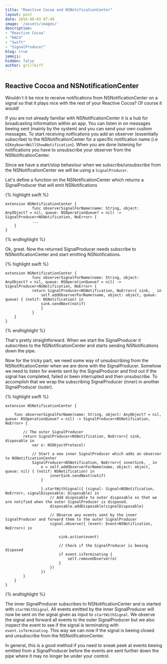 ```yaml
---
title: "Reactive Cocoa and NSNotificationCenter"
layout: post
date: 2016-08-03 07:49
image: '/assets/images/'
description:
- "Reactive Cocoa"
- "RAC4"
- "Swift"
- "SignalProducer"
blog: true
jemoji:
hidden: false
author: grillbiff
---
```


## Reactive Cocoa and NSNotificationCenter

Wouldn´t it be nice to receive notifications from NSNotificationCenter on a signal so that it plays nice with the rest of your Reactive Cocoa? Of course it would!

If you are not already familiar with NSNotificationCenter it is a hub for broadcasting information within an app. You can listen in on messages beeing sent (mainly by the system) and you can send your own custom messages. To start receiving notfications you add an observer (essentially subscribe) to the NSNotificationCenter for a specific notification name (i.e `UIKeyboardWillShowNotification`). When you are done listening for notifications you have to unsubscribe your observer from the NSNotificationCenter.

Since we have a start/stop behaviour when we subscribe/unsubscribe from the NSNotificationCenter we will be using a `SignalProducer`.

Let's define a function on the NSNotificationCenter which returns a SignalProducer that will emit NSNotifications

{% highlight swift %}

	extension NSNotificationCenter {
		        func observerSignalForName(name: String, object: AnyObject? = nil, queue: NSOperationQueue? = nil) -> SignalProducer<NSNotification, NoError> {
		        ...
		}
	}

{% endhighlight %}

Ok, great. Now the returned SignalProducer needs subscribe to NSNotificationCenter and start emitting NSNotifications.

{% highlight swift %}

	extension NSNotificationCenter {
		        func observerSignalForName(name: String, object: AnyObject? = nil, queue: NSOperationQueue? = nil) -> SignalProducer<NSNotification, NoError> {
		        return SignalProducer<NSNotification, NoError>{ sink, _ in 
		        	self.addObserverForName(name, object: object, queue: queue) { (notif: NSNotification) in 
		        	sink.sendNext(notif)
		        	}
		        }
		}
	}

{% endhighlight %}

That's pretty straightforward. When we start the SignalProducer it subscribes to the NSNotificationCenter and starts sending NSNotifications down the pipe. 

Now for the tricky part, we need some way of unsubscribing from the NSNotificationCenter when we are done with the SignalProducer. Somehow we need to listen for events sent by the SignalProducer and find out if the signal has completed, failed or been interrupted and then unsubscribe. To accomplish that we wrap the subscribing SignalProducer (inner) in another SignalProducer (outer). 

{% highlight swift %}

	extension NSNotificationCenter {
        
        func observerSignalForName(name: String, object: AnyObject? = nil, queue: NSOperationQueue? = nil) -> SignalProducer<NSNotification, NoError> {
            
            // The outer SignalProducer
            return SignalProducer<NSNotification, NoError>{ sink, disposable in
                var o: NSObjectProtocol!
                
                // Start a new inner SignalProducer which adds an observer to NSNotificationCenter
                SignalProducer<NSNotification, NoError>{ innerSink, _ in
                    o = self.addObserverForName(name, object: object, queue: nil) { (notif: NSNotification) in
                        innerSink.sendNext(notif)
                    }

                    }.startWithSignal({ (signal: Signal<NSNotification, NoError>, signalDisposable: Disposable) in
                        // Add disposable to outer disposable so that we are notified when the outer SignalProducer is disposed.
                        disposable.addDisposable(signalDisposable)
                        
                        // Observe any events sent by the inner SignalProducer and forward them to the outer SignalProducer
                        signal.observe({ (event: Event<NSNotification, NoError>) in
                            
                            sink.action(event)
                            
                            // Check if the SignalProducer is beeing disposed
                            if event.isTerminating {
                                self.removeObserver(o)
                            }
                        })
                    })
            }
        }
    }

{% endhighlight %}

The inner SignalProducer subscribes to NSNotificationCenter and is started with `startWithSignal`. All events emitted by the inner SignalProducer will now be sent on the signal given as input to `startWithSignal`. We observe the signal and forward all events to the outer SignalProducer but we also inspect the event to see if the signal is terminating with `event.isTerminating`. This way we can now if the signal is beeing closed and unsubscribe from the NSNotificationCenter. 

In general, this is a good method if you need to sneak peek at events beeing emitted from a SignalProducer before the events are sent further down the pipe where it may no longer be under your control.

  